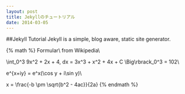 ```yaml
---
layout: post
title: Jekyllのチュートリアル
date: 2014-03-05
---
```

##Jekyll Tutorial
Jekyll is a simple, blog aware, static site generator.

{% math %}
Formular\ from Wikipedia\\

\int_0^3 9x^2 + 2x + 4\, dx = 3x^3 + x^2 + 4x + C \Big\rbrack_0^3 = 102\\

e^{x+iy} = e^x(\cos y + i\sin y)\\

x = \frac{-b \pm \sqrt{b^2 - 4ac}}{2a}
{% endmath %}
